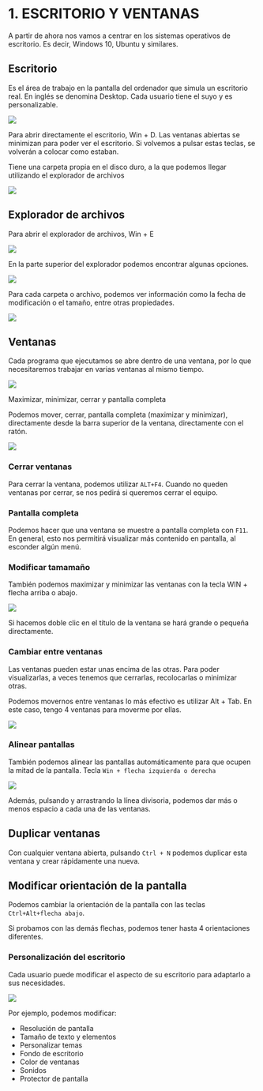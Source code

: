 # 1. ESCRITORIO Y VENTANAS

A partir de ahora nos vamos a centrar en los sistemas operativos de escritorio. Es decir, Windows 10, Ubuntu y similares.

## Escritorio

Es el área de trabajo en la pantalla del ordenador que simula un escritorio real. En inglés se denomina Desktop. Cada usuario tiene el suyo y es personalizable.

<img src="media/image1.jpg" id="image1">

Para abrir directamente el escritorio, Win + D. Las ventanas abiertas se minimizan para poder ver el escritorio. Si volvemos a pulsar estas teclas, se volverán a colocar como estaban.

Tiene una carpeta propia en el disco duro, a la que podemos llegar utilizando el explorador de archivos

<img src="media/image2.png" id="image2">

## Explorador de archivos

Para abrir el explorador de archivos, Win + E

<img src="media/image3.png" id="image3">

En la parte superior del explorador podemos encontrar algunas opciones.

<img src="media/image3.png" id="image4">

Para cada carpeta o archivo, podemos ver información como la fecha de modificación o el tamaño, entre otras propiedades.

<img src="media/image3.png" id="image5">

## Ventanas

Cada programa que ejecutamos se abre dentro de una ventana, por lo que necesitaremos trabajar en varias ventanas al mismo tiempo.

<img src="media/image4.png" id="image6">

Maximizar, minimizar, cerrar y pantalla completa

Podemos mover, cerrar, pantalla completa (maximizar y minimizar), directamente desde la barra superior de la ventana, directamente con el ratón.

<img src="media/image5.png" id="image7">

### Cerrar ventanas

Para cerrar la ventana, podemos utilizar ``ALT+F4``. Cuando no queden ventanas por cerrar, se nos pedirá si queremos cerrar el equipo.

### Pantalla completa

Podemos hacer que una ventana se muestre a pantalla completa con ``F11``. En general, esto nos permitirá visualizar más contenido en pantalla, al esconder algún menú.

### Modificar tamamaño

También podemos maximizar y minimizar las ventanas con la tecla WIN + flecha arriba o abajo.

![](img/2023-03-02-13-52-03.png)

Si hacemos doble clic en el título de la ventana se hará grande o pequeña directamente.

### Cambiar entre ventanas

Las ventanas pueden estar unas encima de las otras. Para poder visualizarlas, a veces tenemos que cerrarlas, recolocarlas o minimizar otras.

Podemos movernos entre ventanas lo más efectivo es utilizar Alt + Tab. En este caso, tengo 4 ventanas para moverme por ellas.

![](img/2023-03-02-13-53-00.png)

### Alinear pantallas

También podemos alinear las pantallas automáticamente para que ocupen la mitad de la pantalla.  Tecla ``Win + flecha izquierda o derecha``

![](img/2023-03-02-13-57-55.png)

Además, pulsando y arrastrando la línea divisoria, podemos dar más o menos espacio a cada una de las ventanas.

## Duplicar ventanas

Con cualquier ventana abierta, pulsando ``Ctrl + N`` podemos duplicar esta ventana y crear rápidamente una nueva.

## Modificar orientación de la pantalla

Podemos cambiar la orientación de la pantalla con las teclas ``Ctrl+Alt+flecha abajo``.

Si probamos con las demás flechas, podemos tener hasta 4 orientaciones diferentes.

### Personalización del escritorio

Cada usuario puede modificar el aspecto de su escritorio para adaptarlo a sus necesidades.

![](img/2023-03-02-13-56-33.png)

Por ejemplo, podemos modificar:

- Resolución de pantalla
- Tamaño de texto y elementos
- Personalizar temas
- Fondo de escritorio
- Color de ventanas
- Sonidos
- Protector de pantalla
